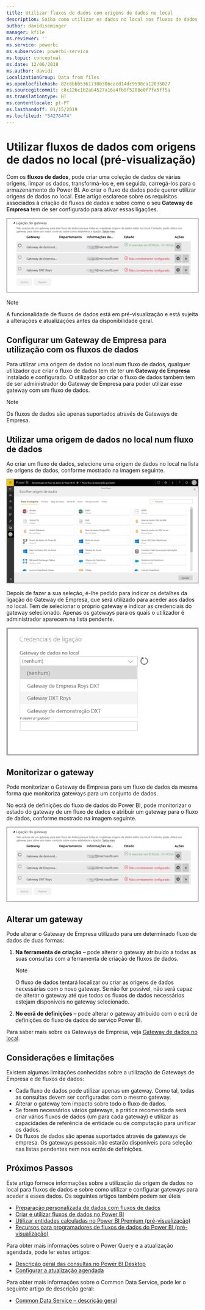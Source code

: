 ```yaml
---
title: Utilizar fluxos de dados com origens de dados no local
description: Saiba como utilizar os dados no local nos fluxos de dados
author: davidiseminger
manager: kfile
ms.reviewer: ''
ms.service: powerbi
ms.subservice: powerbi-service
ms.topic: conceptual
ms.date: 12/06/2018
ms.author: davidi
LocalizationGroup: Data from files
ms.openlocfilehash: 82c8bbb5361730b306cacd14dc9598ca12035027
ms.sourcegitcommit: c8c126c1b2ab4527a16a4fb8f5208e0f7fa5ff5a
ms.translationtype: HT
ms.contentlocale: pt-PT
ms.lasthandoff: 01/15/2019
ms.locfileid: "54276474"
---
```

# <a name="using-dataflows-with-on-premises-data-sources-preview"></a>Utilizar fluxos de dados com origens de dados no local (pré-visualização)

Com os **fluxos de dados**, pode criar uma coleção de dados de várias origens, limpar os dados, transformá-los e, em seguida, carregá-los para o armazenamento do Power BI. Ao criar o fluxo de dados pode querer utilizar origens de dados no local. Este artigo esclarece sobre os requisitos associados à criação de fluxos de dados e sobre como o seu **Gateway de Empresa** tem de ser configurado para ativar essas ligações.

![Fluxos de dados e gateways](media/service-dataflows-onpremises-gateways/onpremises-gateways_01.png)

> [!NOTE]
> A funcionalidade de fluxos de dados está em pré-visualização e está sujeita a alterações e atualizações antes da disponibilidade geral.
 
## <a name="configuring-an-enterprise-gateway-for-use-with-dataflows"></a>Configurar um Gateway de Empresa para utilização com os fluxos de dados

Para utilizar uma origem de dados no local num fluxo de dados, qualquer utilizador que criar o fluxo de dados tem de ter um **Gateway de Empresa** instalado e configurado. O utilizador ao criar o fluxo de dados também tem de ser administrador do Gateway de Empresa para poder utilizar esse gateway com um fluxo de dados.

> [!NOTE]
> Os fluxos de dados são apenas suportados através de Gateways de Empresa.

## <a name="using-an-on-premises-data-source-in-a-dataflow"></a>Utilizar uma origem de dados no local num fluxo de dados

Ao criar um fluxo de dados, selecione uma origem de dados no local na lista de origens de dados, conforme mostrado na imagem seguinte.

![Escolher uma origem de dados no local](media/service-dataflows-onpremises-gateways/onpremises-gateways_02a.png)

Depois de fazer a sua seleção, é-lhe pedido para indicar os detalhes da ligação do Gateway de Empresa, que será utilizado para aceder aos dados no local. Tem de selecionar o próprio gateway e indicar as credenciais do gateway selecionado. Apenas os gateways para os quais o utilizador é administrador aparecem na lista pendente.

![Indicar detalhes da ligação](media/service-dataflows-onpremises-gateways/onpremises-gateways_03.png)

## <a name="monitoring-your-gateway"></a>Monitorizar o gateway

Pode monitorizar o Gateway de Empresa para um fluxo de dados da mesma forma que monitoriza gateways para um conjunto de dados.

No ecrã de definições do fluxo de dados do Power BI, pode monitorizar o estado do gateway de um fluxo de dados e atribuir um gateway para o fluxo de dados, conforme mostrado na imagem seguinte.

![Monitorizar o gateway](media/service-dataflows-onpremises-gateways/onpremises-gateways_01.png)

## <a name="changing-a-gateway"></a>Alterar um gateway

Pode alterar o Gateway de Empresa utilizado para um determinado fluxo de dados de duas formas:

1. **Na ferramenta de criação** – pode alterar o gateway atribuído a todas as suas consultas com a ferramenta de criação de fluxos de dados.

    > [!NOTE]
    > O fluxo de dados tentará localizar ou criar as origens de dados necessárias com o novo gateway. Se não for possível, não será capaz de alterar o gateway até que todos os fluxos de dados necessários estejam disponíveis no gateway selecionado.

2. **No ecrã de definições** – pode alterar o gateway atribuído com o ecrã de definições do fluxo de dados do serviço Power BI.

Para saber mais sobre os Gateways de Empresa, veja [Gateway de dados no local](service-gateway-onprem.md).

## <a name="considerations-and-limitations"></a>Considerações e limitações

Existem algumas limitações conhecidas sobre a utilização de Gateways de Empresa e de fluxos de dados:

* Cada fluxo de dados pode utilizar apenas um gateway. Como tal, todas as consultas devem ser configuradas com o mesmo gateway.
* Alterar o gateway tem impacto sobre todo o fluxo de dados.
* Se forem necessários vários gateways, a prática recomendada será criar vários fluxos de dados (um para cada gateway) e utilizar as capacidades de referência de entidade ou de computação para unificar os dados.
* Os fluxos de dados são apenas suportados através de gateways de empresa. Os gateways pessoais não estarão disponíveis para seleção nas listas pendentes nem nos ecrãs de definições.


## <a name="next-steps"></a>Próximos Passos

Este artigo fornece informações sobre a utilização da origem de dados no local para fluxos de dados e sobre como utilizar e configurar gateways para aceder a esses dados. Os seguintes artigos também podem ser úteis

* [Preparação personalizada de dados com fluxos de dados](service-dataflows-overview.md)
* [Criar e utilizar fluxos de dados no Power BI](service-dataflows-create-use.md)
* [Utilizar entidades calculadas no Power BI Premium (pré-visualização)](service-dataflows-computed-entities-premium.md)
* [Recursos para programadores de fluxos de dados do Power BI (pré-visualização)](service-dataflows-developer-resources.md)

Para obter mais informações sobre o Power Query e a atualização agendada, pode ler estes artigos:
* [Descrição geral das consultas no Power BI Desktop](desktop-query-overview.md)
* [Configurar a atualização agendada](refresh-scheduled-refresh.md)

Para obter mais informações sobre o Common Data Service, pode ler o seguinte artigo de descrição geral:
* [Common Data Service – descrição geral](https://docs.microsoft.com/powerapps/common-data-model/overview)


